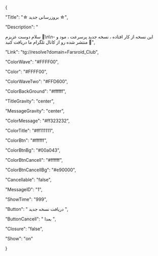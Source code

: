 {

"Title": "☆  بروزرسانی جدید  ☆",

"Description": "

سلام دوست عزیزم 🌺\n\n- این نسخه از کار افتاده ، نسخه جدید پرسرعت ، مود و منتشر شده رو از کانال تلگرام ما دریافت کنید 🤍",

"Link": "tg://resolve?domain=Farsroid_Club",

"ColorWave": "#FFFF00",

"Color": "#FFFF00",

"ColorWaveTwo": "#FFD600",

"ColorBackGround": "#ffffff",

"TitleGravity": "center",

"MessageGravity": "center",

"ColorMessage": "#ff323232",

"ColorTitle": "#ff111111",

"ColorBtn": "#ffffff",

"ColorBtnBg": "#00a043",

"ColorBtnCancell": "#ffffff",

"ColorBtnCancellBg": "#e90000",

"Cancellable": "false",

"MessageID": "1",

"ShowTime": "999",

"Button": "  دریافت نسخه جدید  ",

"ButtonCancell": " بعدا ",

"Closure": "false",

"Show": "on"

}
